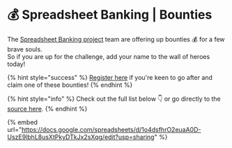 # 💰 Spreadsheet Banking | Bounties

The [Spreadsheet Banking project](https://www.offerzen.com/blog/programmable-banking-community-banking-on-spreadsheets) team are offering up bounties 💰 for a few brave souls. \
So if you are up for the challenge, add your name to the wall of heroes today!

{% hint style="success" %}
[Register here](https://8malmkzgvs8.typeform.com/to/BLrc8k7X) if you're keen to go after and claim one of these bounties!
{% endhint %}

{% hint style="info" %}
Check out the full list below 👇 or go directly to the [source here](https://docs.google.com/spreadsheets/d/1o4dsfhrO2euaA0D-UszE9lbhL8usXtPkyDTkJx2sXqg/edit?usp=sharing).&#x20;
{% endhint %}

{% embed url="https://docs.google.com/spreadsheets/d/1o4dsfhrO2euaA0D-UszE9lbhL8usXtPkyDTkJx2sXqg/edit?usp=sharing" %}
